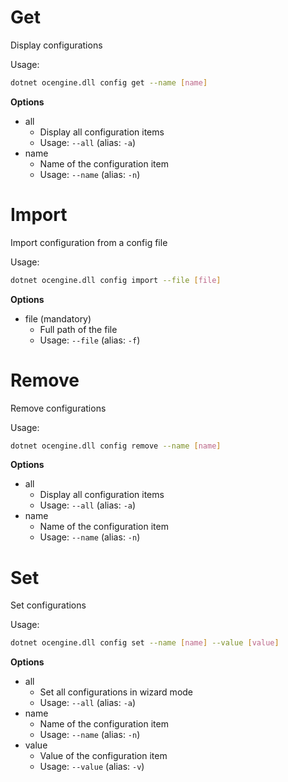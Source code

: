# Get
Display configurations

Usage: 
```sh
dotnet ocengine.dll config get --name [name]
```

**Options**
* all
    * Display all configuration items
    * Usage: `--all` (alias: `-a`)
* name
    * Name of the configuration item
    * Usage: `--name` (alias: `-n`)

# Import
Import configuration from a config file

Usage: 
```sh
dotnet ocengine.dll config import --file [file]
```

**Options**
* file (mandatory)
    * Full path of the file
    * Usage: `--file` (alias: `-f`)

# Remove
Remove configurations

Usage: 
```sh
dotnet ocengine.dll config remove --name [name]
```

**Options**
* all
    * Display all configuration items
    * Usage: `--all` (alias: `-a`)
* name
    * Name of the configuration item
    * Usage: `--name` (alias: `-n`)

# Set
Set configurations

Usage: 
```sh
dotnet ocengine.dll config set --name [name] --value [value]
``` 

**Options**
* all
    * Set all configurations in wizard mode
    * Usage: `--all` (alias: `-a`)
* name
    * Name of the configuration item
    * Usage: `--name` (alias: `-n`)
* value
    * Value of the configuration item
    * Usage: `--value` (alias: `-v`)